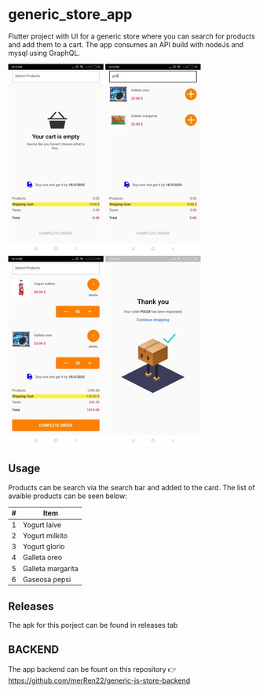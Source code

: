 # generic_store_app

Flutter project with UI for a generic store where you can search for products and add them to a cart. The app consumes an API build with nodeJs and mysql using GraphQL.

![alt text](https://raw.githubusercontent.com/merRen22/generic-js-store-app/master/showCase/1.jpg)
![alt text](https://raw.githubusercontent.com/merRen22/generic-js-store-app/master/showCase/2.jpg)
![alt text](https://raw.githubusercontent.com/merRen22/generic-js-store-app/master/showCase/3.jpg)
![alt text](https://raw.githubusercontent.com/merRen22/generic-js-store-app/master/showCase/4.jpg)

## Usage

Products can be search via the search bar and added to the card. The list of avaible products can be seen below:

| # | Item |
| ------------- | ------------- |
| 1  | Yogurt laive  |
| 2  | Yogurt milkito  |
| 3  | Yogurt glorio  |
| 4  | Galleta oreo  |
| 5  | Galleta margarita  |
| 6  | Gaseosa pepsi  |

## Releases

The apk for this porject can be found in releases tab

## BACKEND

The app backend can be fount on this repository
👉
https://github.com/merRen22/generic-js-store-backend
